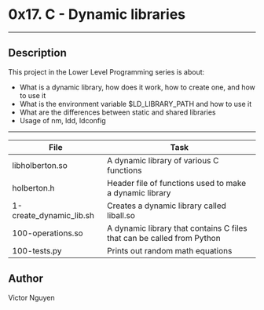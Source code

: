 # 0x17. C - Dynamic libraries
---
## Description

This project in the Lower Level Programming series is about:
* What is a dynamic library, how does it work, how to create one, and how to use it
* What is the environment variable $LD_LIBRARY_PATH and how to use it
* What are the differences between static and shared libraries
* Usage of nm, ldd, ldconfig

---
File|Task
---|---
libholberton.so | A dynamic library of various C functions
holberton.h | Header file of functions used to make a dynamic library
1-create_dynamic_lib.sh | Creates a dynamic library called liball.so
100-operations.so | A dynamic library that contains C files that can be called from Python
100-tests.py | Prints out random math equations

## Author
Victor Nguyen